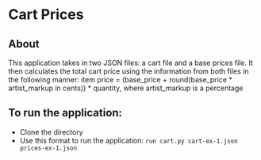 # Cart Prices

## About
This application takes in two JSON files: a cart file and a base prices file.
It then calculates the total cart price using the information from both files in the following manner:
item price = (base_price + round(base_price * artist_markup in cents)) * quantity, where artist_markup is a percentage


## To run the application:

- Clone the directory
- Use this format to run the application: `run cart.py cart-ex-1.json prices-ex-1.json`
